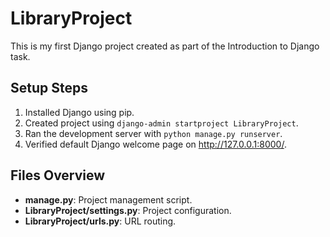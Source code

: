 # LibraryProject

This is my first Django project created as part of the Introduction to Django task.

## Setup Steps
1. Installed Django using pip.
2. Created project using `django-admin startproject LibraryProject`.
3. Ran the development server with `python manage.py runserver`.
4. Verified default Django welcome page on http://127.0.0.1:8000/.

## Files Overview
- **manage.py**: Project management script.
- **LibraryProject/settings.py**: Project configuration.
- **LibraryProject/urls.py**: URL routing.

